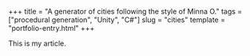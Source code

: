 +++
title = "A generator of cities following the style of Minna O."
tags = ["procedural generation", "Unity", "C#"]
slug = "cities"
template = "portfolio-entry.html"
+++

This is my article.
